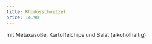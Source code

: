 ```yaml
---
title: Rhodosschnitzel
price: 14.90
---
```


mit Metaxasoße, Kartoffelchips und Salat (alkoholhaltig)
